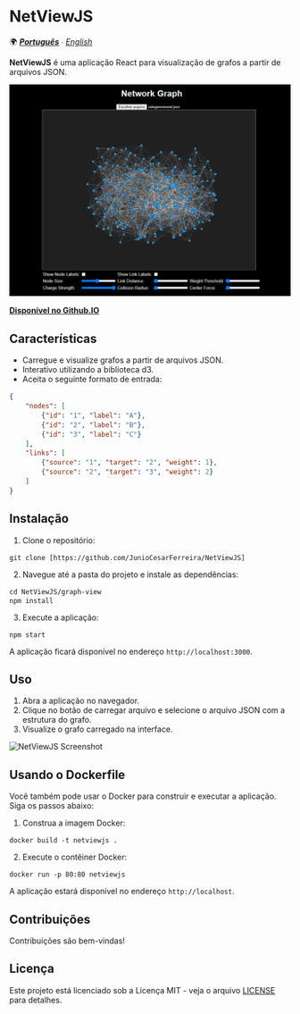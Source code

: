 # NetViewJS

🌍 *[**Português**](README.md) ∙ [English](README_en.md)*

**NetViewJS** é uma aplicação React para visualização de grafos a partir de arquivos JSON.

![NetViewJS Screenshot](./images/print.png)

[**Disponível no Github.IO**](https://juniocesarferreira.github.io/NetViewJS/)

## Características

- Carregue e visualize grafos a partir de arquivos JSON.
- Interativo utilizando a biblioteca d3.
- Aceita o seguinte formato de entrada:

```JSON
{
    "nodes": [
        {"id": "1", "label": "A"},
        {"id": "2", "label": "B"},
        {"id": "3", "label": "C"}
    ],
    "links": [
        {"source": "1", "target": "2", "weight": 1},
        {"source": "2", "target": "3", "weight": 2}
    ]
}
```

## Instalação

1. Clone o repositório:

```
git clone [https://github.com/JunioCesarFerreira/NetViewJS]
```

2. Navegue até a pasta do projeto e instale as dependências:

```
cd NetViewJS/graph-view
npm install
```

3. Execute a aplicação:

```
npm start
```

A aplicação ficará disponível no endereço `http://localhost:3000`.

## Uso

1. Abra a aplicação no navegador.
2. Clique no botão de carregar arquivo e selecione o arquivo JSON com a estrutura do grafo.
3. Visualize o grafo carregado na interface.

![NetViewJS Screenshot](./images/print.gif)

## Usando o Dockerfile

Você também pode usar o Docker para construir e executar a aplicação. Siga os passos abaixo:

1. Construa a imagem Docker:

```
docker build -t netviewjs .
```

2. Execute o contêiner Docker:

```
docker run -p 80:80 netviewjs
```

A aplicação estará disponível no endereço `http://localhost`.

## Contribuições

Contribuições são bem-vindas!

## Licença

Este projeto está licenciado sob a Licença MIT - veja o arquivo [LICENSE](LICENSE) para detalhes.